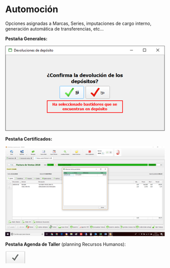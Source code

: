 # Automoción

Opciones asignadas a Marcas, Series, imputaciones de cargo interno, generación automática de transferencias, etc...

**Pestaña Generales:**

![](../../../.gitbook/assets/image%20%28172%29.png)

**Pestaña Certificados:**

![](../../../.gitbook/assets/image%20%28290%29.png)

**Pestaña Agenda de Taller** \(planning Recursos Humanos\):

![](../../../.gitbook/assets/image%20%2850%29.png)

